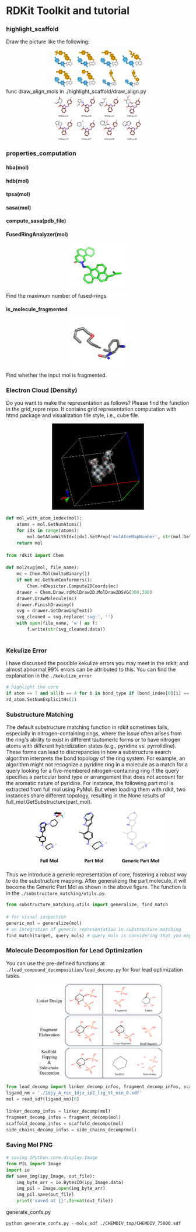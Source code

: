 # RDKit Toolkit and tutorial

### highlight_scaffold

Draw the picture like the following:

<div align=center>
<img src='./highlight_scaffold/output.png'width="50%"height="50%"align=center />
</div>
func draw_align_mols in ./highlight_scaffold/draw_align.py

<div align=center>
<img src='./highlight_scaffold/output2.png'width="50%"height="50%"align=center />
</div>

### properties_computation

#### hba(mol)

#### hdb(mol)

#### tpsa(mol)

#### sasa(mol)

#### compute_sasa(pdb_file)

#### FusedRingAnalyzer(mol)

<div align=center>
<img src='./properties_computation/multi-fused_ring.png'width="30%"height="30%"align=center />
</div>

Find the maximum number of fused-rings. 

#### is_molecule_fragmented

<div align=center>
<img src='./properties_computation/fragmented.png'width="30%"height="30%"align=center />
</div>

Find whether the input mol is fragmented. 

### Electron Cloud (Density) 

Do you want to make the representation as follows? Please find the function in the grid_repre repo. It contains grid representation computation with htmd package and visualization file style, i.e., cube file. 

<div align=center>
<img src='./grid_repre/grid.png'width="50%"height="50%"align=center />
</div>



```python
def mol_with_atom_index(mol):
    atoms = mol.GetNumAtoms()
    for idx in range(atoms):
        mol.GetAtomWithIdx(idx).SetProp('molAtomMapNumber', str(mol.GetAtomWithIdx(idx).GetIdx()))
    return mol

from rdkit import Chem

def mol2svg(mol, file_name):
    mc = Chem.Mol(moltoBinary())
    if not mc.GetNumConformers():
        Chem.rdDepictor.Compute2DCoords(mc)
    drawer = Chem.Draw.rdMolDraw2D.MolDraw2DSVG(300,300)
    drawer.DrawMolecule(mc)
    drawer.FinishDrawing()
    svg = drawer.GetDrawingText()
    svg_cleaned = svg.replace('svg:', '')
    with open(file_name, 'w') as f:
        f.write(str(svg_cleaned.data))
    

```

### Kekulize Error

I have discussed the possible kekulize errors you may meet in the rdkit, and almost abnormal 99% errors can be attributed to this. You can find the explanation in the `./kekulize_error`

```python
# highlight the core
if atom == 7 and all(b == 4 for b in bond_type if (bond_index[0][i] == 6 or bond_index[1][i] == 6)):
rd_atom.SetNumExplicitHs(1)
```

### Substructure Matching

The default substructure matching function in rdkit sometimes fails, especially in nitrogen-containing rings, where the issue often arises from the ring's ability to exist in different tautomeric forms or to have nitrogen atoms with different hybridization states (e.g., pyridine vs. pyrrolidine). These forms can lead to discrepancies in how a substructure search algorithm interprets the bond topology of the ring system. For example, an algorithm might not recognize a pyridine ring in a molecule as a match for a query looking for a five-membered nitrogen-containing ring if the query specifies a particular bond type or arrangement that does not account for the aromatic nature of pyridine. For instance, the following part mol is extracted from full mol using PyMol. But when loading them with rdkit, two instances share different topology, resulting in the None results of full_mol.GetSubstructure(part_mol). 



<div align=center>
<img src='./substructure_matching/generic_core_example.png'width="70%"height="70%"align=center />
</div>

Thus we introduce a generic representation of core, fostering a robust way to do the substructure mapping. After generalizing the part molecule, it will become the Generic Part Mol as shown in the above figure.  The function is in the `./substructure_matching/utils.py`. 

```python
from substructure_matching.utils import generalize, find_match

# for visual inspection
generic_mol = generalize(mol)
# an integration of generic representation in substructure matching
find_match(target, query_mols) # query_mols is considering that you may have several seperate structures to query. 
```

### Molecule Decomposition for Lead Optimization

You can use the pre-defined functions at `./lead_compound_decomposition/lead_decomp.py` for four lead optimization tasks. 

<div align=center>
<img src='./lead_compound_decomposition/illustration.png'width="70%"height="70%"align=center />
</div>

```python
from lead_decomp import linker_decomp_infos, fragment_decomp_infos, scaffold_decomp_infos, side_chains_decomp_infos
ligand_nm = './1djy_A_rec_1djz_ip2_lig_tt_min_0.sdf'
mol = read_sdf(ligand_nm)[0]

linker_decomp_infos = linker_decomp(mol)
fragment_decomp_infos = fragment_decomp(mol)
scaffold_decomp_infos = scaffold_decompo(mol)
side_chains_decomp_infos = side_chains_decomp(mol)
```



### Saving Mol PNG

```python
# saving IPython.core.display.Image
from PIL import Image
import io
def save_img(ipy_Image, out_file):
    img_byte_arr = io.BytesIO(ipy_Image.data)
    img_pil = Image.open(img_byte_arr)
    img_pil.save(out_file)
    print('saved at {}'.format(out_file))
```



generate_confs.py

```shell
python generate_confs.py --mols_sdf ./CHEMDIV_tmp/CHEMDIV_75000.sdf 
```

